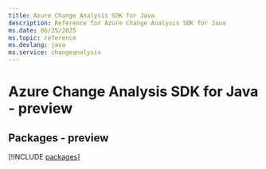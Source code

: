 ```yaml
---
title: Azure Change Analysis SDK for Java
description: Reference for Azure Change Analysis SDK for Java
ms.date: 06/25/2025
ms.topic: reference
ms.devlang: java
ms.service: changeanalysis
---
```

# Azure Change Analysis SDK for Java - preview
## Packages - preview
[!INCLUDE [packages](change-analysis-index.md)]